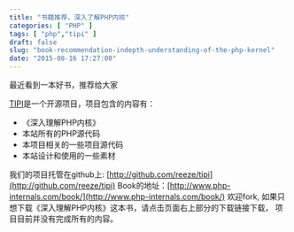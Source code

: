 ```yaml
---
title: "书籍推荐，深入了解PHP内核"
categories: [ "PHP" ]
tags: [ "php","tipi" ]
draft: false
slug: "book-recommendation-indepth-understanding-of-the-php-kernel"
date: "2015-08-16 17:27:00"
---
```


最近看到一本好书，推荐给大家

[TIPI](http://www.php-internals.com/)是一个开源项目，项目包含的内容有：

 - 《深入理解PHP内核》
 - 本站所有的PHP源代码
 - 本项目相关的一些项目源代码
 - 本站设计和使用的一些素材

<!--more-->


我们的项目托管在github上:
[http://github.com/reeze/tipi](http://github.com/reeze/tipi)
Book的地址：[http://www.php-internals.com/book/](http://www.php-internals.com/book/)
欢迎fork, 如果只想下载《深入理解PHP内核》这本书，请点击页面右上部分的下载链接下载， 项目目前并没有完成所有的内容。
